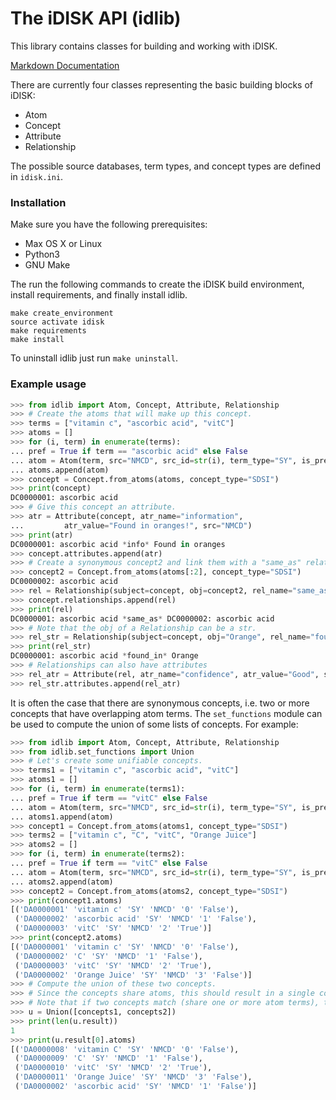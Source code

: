 # The iDISK API (idlib)

This library contains classes for building and working with iDISK.

[Markdown Documentation](docs/_build/markdown/)

There are currently four classes representing the basic building blocks of iDISK:

* Atom
* Concept
* Attribute
* Relationship

The possible source databases, term types, and concept types are defined in `idisk.ini`. 


### Installation

Make sure you have the following prerequisites:

* Max OS X or Linux
* Python3
* GNU Make

The run the following commands to create the iDISK build environment, install
requirements, and finally install idlib.

```
make create_environment
source activate idisk
make requirements
make install
```

To uninstall idlib just run `make uninstall`.

### Example usage

```python
>>> from idlib import Atom, Concept, Attribute, Relationship
>>> # Create the atoms that will make up this concept.
>>> terms = ["vitamin c", "ascorbic acid", "vitC"]
>>> atoms = []
>>> for (i, term) in enumerate(terms):
...	pref = True if term == "ascorbic acid" else False
...	atom = Atom(term, src="NMCD", src_id=str(i), term_type="SY", is_preferred=pref)
...	atoms.append(atom)
>>> concept = Concept.from_atoms(atoms, concept_type="SDSI")
>>> print(concept)
DC0000001: ascorbic acid
>>> # Give this concept an attribute.
>>> atr = Attribute(concept, atr_name="information",
...		    atr_value="Found in oranges!", src="NMCD")
>>> print(atr)
DC0000001: ascorbic acid *info* Found in oranges
>>> concept.attributes.append(atr)
>>> # Create a synonymous concept2 and link them with a "same_as" relation.
>>> concept2 = Concept.from_atoms(atoms[:2], concept_type="SDSI")
DC0000002: ascorbic acid
>>> rel = Relationship(subject=concept, obj=concept2, rel_name="same_as", src="NMCD")
>>> concept.relationships.append(rel)
>>> print(rel)
DC0000001: ascorbic acid *same_as* DC0000002: ascorbic acid
>>> # Note that the obj of a Relationship can be a str.
>>> rel_str = Relationship(subject=concept, obj="Orange", rel_name="found_in", src="NMCD")
>>> print(rel_str)
DC0000001: ascorbic acid *found_in* Orange
>>> # Relationships can also have attributes
>>> rel_atr = Attribute(rel, atr_name="confidence", atr_value="Good", src="NMCD")
>>> rel_str.attributes.append(rel_atr)
```

It is often the case that there are synonymous concepts, i.e. two or more concepts
that have overlapping atom terms. The `set_functions` module can be used to compute
the union of some lists of concepts. For example:

```python
>>> from idlib import Atom, Concept, Attribute, Relationship
>>> from idlib.set_functions import Union
>>> # Let's create some unifiable concepts.
>>> terms1 = ["vitamin c", "ascorbic acid", "vitC"]
>>> atoms1 = []
>>> for (i, term) in enumerate(terms1):
...	pref = True if term == "vitC" else False
...	atom = Atom(term, src="NMCD", src_id=str(i), term_type="SY", is_preferred=pref)
...	atoms1.append(atom)
>>> concept1 = Concept.from_atoms(atoms1, concept_type="SDSI")
>>> terms2 = ["vitamin c", "C", "vitC", "Orange Juice"]
>>> atoms2 = []
>>> for (i, term) in enumerate(terms2):
...	pref = True if term == "vitC" else False
...	atom = Atom(term, src="NMCD", src_id=str(i), term_type="SY", is_preferred=pref)
...	atoms2.append(atom)
>>> concept2 = Concept.from_atoms(atoms2, concept_type="SDSI")
>>> print(concept1.atoms)
[('DA0000001' 'vitamin c' 'SY' 'NMCD' '0' 'False'),
 ('DA0000002' 'ascorbic acid' 'SY' 'NMCD' '1' 'False'),
 ('DA0000003' 'vitC' 'SY' 'NMCD' '2' 'True')]
>>> print(concept2.atoms)
[('DA0000001' 'vitamin c' 'SY' 'NMCD' '0' 'False'),
 ('DA0000002' 'C' 'SY' 'NMCD' '1' 'False'),
 ('DA0000003' 'vitC' 'SY' 'NMCD' '2' 'True'),
 ('DA0000002' 'Orange Juice' 'SY' 'NMCD' '3' 'False')]
>>> # Compute the union of these two concepts.
>>> # Since the concepts share atoms, this should result in a single concept.
>>> # Note that if two concepts match (share one or more atom terms), they are merged.
>>> u = Union([concepts1, concepts2])
>>> print(len(u.result))
1
>>> print(u.result[0].atoms)
[('DA0000008' 'vitamin C' 'SY' 'NMCD' '0' 'False'),
 ('DA0000009' 'C' 'SY' 'NMCD' '1' 'False'),
 ('DA0000010' 'vitC' 'SY' 'NMCD' '2' 'True'),
 ('DA0000011' 'Orange Juice' 'SY' 'NMCD' '3' 'False'),
 ('DA0000002' 'ascorbic acid' 'SY' 'NMCD' '1' 'False')]
```
